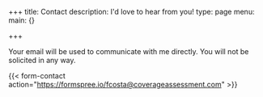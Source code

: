 +++
title: Contact
description: I'd love to hear from you!
type: page
menu:
  main: {}

+++

Your email will be used to communicate with me directly. You will not be solicited in any way.

{{< form-contact action="https://formspree.io/fcosta@coverageassessment.com"  >}}
